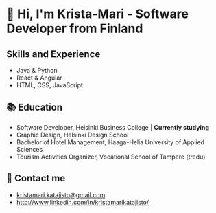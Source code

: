 # :wave: Hi, I'm Krista-Mari - Software Developer from Finland

## Skills and Experience
* Java & Python
* React & Angular
* HTML, CSS, JavaScript

## :books: Education
* Software Developer, Helsinki Business College | **Currently studying**
* Graphic Design, Helsinki Design School
* Bachelor of Hotel Management, Haaga-Helia University of Applied Sciences
* Tourism Activities Organizer, Vocational School of Tampere (tredu)

## :email: Contact me
* kristamari.katajisto@gmail.com
* http://www.linkedin.com/in/kristamarikatajisto/
